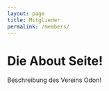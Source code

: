 ```yaml
---
layout: page
title: Mitglieder
permalink: /members/
---
```


# Die About Seite!

Beschreibung des Vereins Odon!
